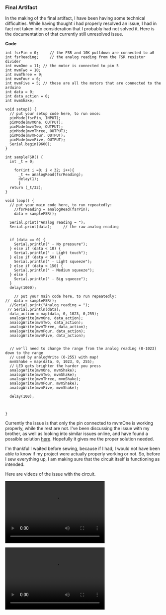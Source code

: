 ### Final Artifact
In the making of the final artifact, I have been having some technical difficulties. While having thought i had properly resolved an issue, I had in fact not taken into consideration that I probably had not solved it. Here is the documentation of that currently still unresolved issue.

**Code**
```
int fsrPin = 0;     // the FSR and 10K pulldown are connected to a0
int fsrReading;     // the analog reading from the FSR resistor divider
int mvmOne = 11; // the motor is connected to pin 5
int mvmTwo = 10;
int mvmThree = 9;
int mvmFour = 6;
int mvmFive = 5; // these are all the motors that are connected to the arduino
int data = 0;
int data_action = 0;
int mvmShake;

void setup() {
  // put your setup code here, to run once:
  pinMode(fsrPin, INPUT);
  pinMode(mvmOne, OUTPUT);
  pinMode(mvmTwo, OUTPUT);
  pinMode(mvmThree, OUTPUT);
  pinMode(mvmFour, OUTPUT);
  pinMode(mvmFive, OUTPUT);
  Serial.begin(9600);
}

int sampleFSR() {
  int _t = 0;

    for(int i =0; i < 32; i++){
      _t += analogRead(fsrReading);
      delay(1);
      }
  return (_t/32);
}

void loop() {
  // put your main code here, to run repeatedly:
    //fsrReading = analogRead(fsrPin);
    data = sampleFSR();

  Serial.print("Analog reading = ");
  Serial.print(data);     // the raw analog reading


  if (data == 0) {
    Serial.println(" - No pressure");
  } else if (data < 10) {
    Serial.println(" - Light touch");
  } else if (data < 50) {
    Serial.println(" - Light squeeze");
  } else if (data < 150) {
    Serial.println(" - Medium squeeze");
  } else {
    Serial.println(" - Big squeeze");
  }
  delay(1000);

    // put your main code here, to run repeatedly:
//  data = sampleFSR();
  //Serial.print("Analog reading = ");
 // Serial.println(data);
  data_action = map(data, 0, 1023, 0,255);
  analogWrite(mvmOne, data_action);
  analogWrite(mvmTwo, data_action);
  analogWrite(mvmThree, data_action);
  analogWrite(mvmFour, data_action);
  analogWrite(mvmFive, data_action);


  // we'll need to change the range from the analog reading (0-1023) down to the range
  // used by analogWrite (0-255) with map!
  mvmShake = map(data, 0, 1023, 0, 255);
  // LED gets brighter the harder you press
  analogWrite(mvmOne, mvmShake);
  analogWrite(mvmTwo, mvmShake);
  analogWrite(mvmThree, mvmShake);
  analogWrite(mvmFour, mvmShake);
  analogWrite(mvmFive, mvmShake);

  delay(100);



}

```

Currently the issue is that only the pin connected to mvmOne is working properly, while the rest are not. I've been discussing the issue with my brother, as well as looking into similar issues online, and have found a possible solution [here](https://stackoverflow.com/questions/26048539/multiple-pins-within-a-function-argument). Hopefully it gives me the proper solution needed.

I'm thankful I waited before sewing, because if I had, I would not have been able to know if my project were actually properly working or not. So, before I sew everything up, I am making sure that the circuit itself is functioning as intended.

Here are videos of the issue with the circuit.

<video src="video1.mov" width="320" height="200" controls preload></video>

<video src="video2.mov" width="320" height="200" controls preload></video>
